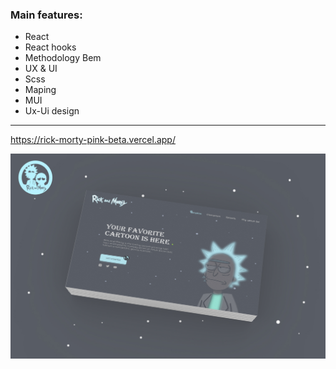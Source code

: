 ### Main features: 
 - React 
 - React hooks
 - Methodology Bem
 - UX & UI
 - Scss
 - Maping
 - MUI 
 - Ux-Ui design
 


---

https://rick-morty-pink-beta.vercel.app/

<img width="1680" alt="Screenshot" src="./bg.jpg">

